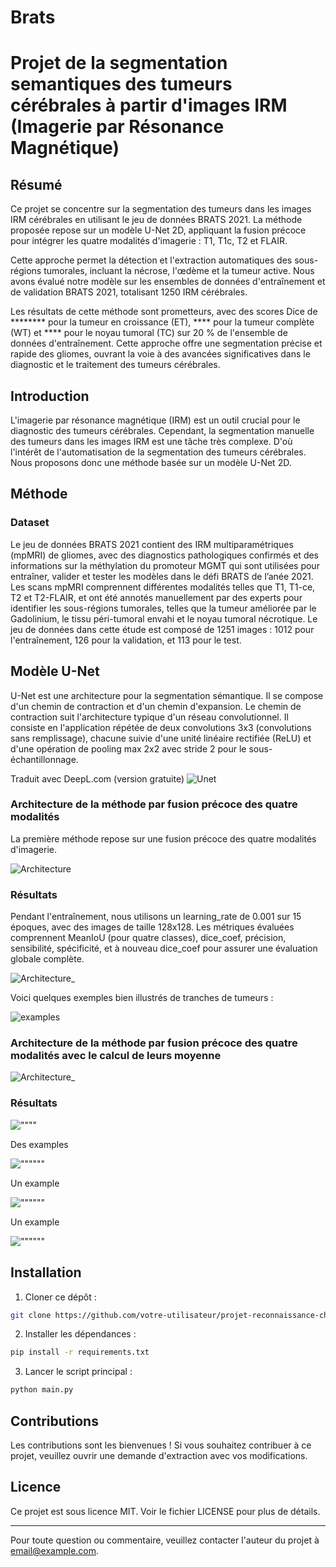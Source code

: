 # Brats
# Projet de la segmentation semantiques des tumeurs cérébrales à partir d'images IRM (Imagerie par Résonance Magnétique)

## Résumé
Ce projet se concentre sur la segmentation des tumeurs dans les images IRM cérébrales en utilisant le jeu de données BRATS 2021. La méthode proposée repose sur un modèle U-Net 2D, appliquant la fusion précoce pour intégrer les quatre modalités d'imagerie : T1, T1c, T2 et FLAIR.

Cette approche permet la détection et l'extraction automatiques des sous-régions tumorales, incluant la nécrose, l'œdème et la tumeur active. Nous avons évalué notre modèle sur les ensembles de données d'entraînement et de validation BRATS 2021, totalisant 1250 IRM cérébrales.

Les résultats de cette méthode sont prometteurs, avec des scores Dice de ******** pour la tumeur en croissance (ET), **** pour la tumeur complète (WT) et **** pour le noyau tumoral (TC) sur 20 % de l'ensemble de données d'entraînement. Cette approche offre une segmentation précise et rapide des gliomes, ouvrant la voie à des avancées significatives dans le diagnostic et le traitement des tumeurs cérébrales.

## Introduction

L'imagerie par résonance magnétique (IRM) est un outil crucial pour le diagnostic des tumeurs cérébrales. Cependant, la segmentation manuelle des tumeurs dans les images IRM est une tâche très complexe. D'où l'intérêt de l'automatisation de la segmentation des tumeurs cérébrales. Nous proposons donc une méthode basée sur un modèle U-Net 2D.

## Méthode

### Dataset
Le jeu de données BRATS 2021 contient des IRM multiparamétriques (mpMRI) de gliomes, avec des diagnostics pathologiques confirmés et des informations sur la méthylation du promoteur MGMT qui sont utilisées pour entraîner, valider et tester les modèles dans le défi BRATS de l’anée 2021. Les scans mpMRI comprennent différentes modalités telles que T1, T1-ce, T2 et T2-FLAIR, et ont été annotés manuellement par des experts pour identifier les sous-régions tumorales, telles que la tumeur améliorée par le Gadolinium, le tissu péri-tumoral envahi et le noyau tumoral nécrotique. Le jeu de données dans cette étude est composé de 1251 images : 1012 pour l'entraînement, 126 pour la validation, et 113 pour le test.

## Modèle U-Net
U-Net est une architecture pour la segmentation sémantique. Il se compose d'un chemin de contraction et d'un chemin d'expansion. Le chemin de contraction suit l'architecture typique d'un réseau convolutionnel. Il consiste en l'application répétée de deux convolutions 3x3 (convolutions sans remplissage), chacune suivie d'une unité linéaire rectifiée (ReLU) et d'une opération de pooling max 2x2 avec stride 2 pour le sous-échantillonnage.

Traduit avec DeepL.com (version gratuite)
![Unet](images/unet.png) 

### Architecture de la méthode par fusion précoce des quatre modalités

La première méthode repose sur une fusion précoce des quatre modalités d'imagerie.

![Architecture](images/unet2D_4mod.png)

### Résultats 
Pendant l'entraînement, nous utilisons un learning_rate   de 0.001 sur 15 époques, avec des images de taille 128x128. Les métriques évaluées comprennent MeanIoU (pour quatre classes), dice_coef, précision, sensibilité, spécificité, et à nouveau dice_coef pour assurer une évaluation globale complète.

![Architecture_](images/curve_train_m1.png)

Voici quelques exemples bien illustrés de tranches de tumeurs :

![examples](images/example_m1.png)

### Architecture de la méthode par fusion précoce des quatre modalités avec le calcul de leurs moyenne

![Architecture_](images/architecture_1.png) 

### Résultats 
![""""](images/curve_train_m2.png)

Des examples

![""""""](images/examples_m2.png)

Un example

![""""""](images/example_m2_1.png)

Un example

![""""""](images/example_m2_2.png)

## Installation

1. Cloner ce dépôt :

```bash
git clone https://github.com/votre-utilisateur/projet-reconnaissance-chiffres-manuscrits.git
```

2. Installer les dépendances :

```bash
pip install -r requirements.txt
```

3. Lancer le script principal :

```bash
python main.py
```

## Contributions

Les contributions sont les bienvenues ! Si vous souhaitez contribuer à ce projet, veuillez ouvrir une demande d'extraction avec vos modifications.

## Licence

Ce projet est sous licence MIT. Voir le fichier LICENSE pour plus de détails.

---

Pour toute question ou commentaire, veuillez contacter l'auteur du projet à [email@example.com](mailto:email@example.com).
